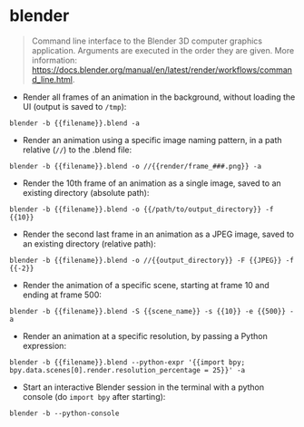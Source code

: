 # blender

> Command line interface to the Blender 3D computer graphics application.
> Arguments are executed in the order they are given.
> More information: <https://docs.blender.org/manual/en/latest/render/workflows/command_line.html>.

- Render all frames of an animation in the background, without loading the UI (output is saved to `/tmp`):

`blender -b {{filename}}.blend -a`

- Render an animation using a specific image naming pattern, in a path relative (`//`) to the .blend file:

`blender -b {{filename}}.blend -o //{{render/frame_###.png}} -a`

- Render the 10th frame of an animation as a single image, saved to an existing directory (absolute path):

`blender -b {{filename}}.blend -o {{/path/to/output_directory}} -f {{10}}`

- Render the second last frame in an animation as a JPEG image, saved to an existing directory (relative path):

`blender -b {{filename}}.blend -o //{{output_directory}} -F {{JPEG}} -f {{-2}}`

- Render the animation of a specific scene, starting at frame 10 and ending at frame 500:

`blender -b {{filename}}.blend -S {{scene_name}} -s {{10}} -e {{500}} -a`

- Render an animation at a specific resolution, by passing a Python expression:

`blender -b {{filename}}.blend --python-expr '{{import bpy; bpy.data.scenes[0].render.resolution_percentage = 25}}' -a`

- Start an interactive Blender session in the terminal with a python console (do `import bpy` after starting):

`blender -b --python-console`
